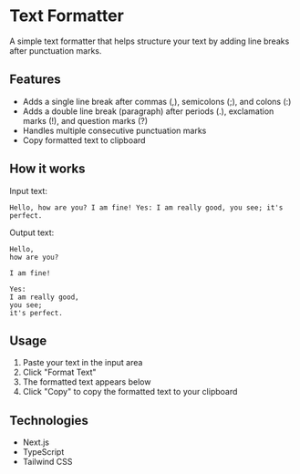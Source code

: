# Text Formatter

A simple text formatter that helps structure your text by adding line breaks after punctuation marks.

## Features

- Adds a single line break after commas (,), semicolons (;), and colons (:)
- Adds a double line break (paragraph) after periods (.), exclamation marks (!), and question marks (?)
- Handles multiple consecutive punctuation marks
- Copy formatted text to clipboard

## How it works

Input text:
```
Hello, how are you? I am fine! Yes: I am really good, you see; it's perfect.
```

Output text:
```
Hello,
how are you?

I am fine!

Yes:
I am really good,
you see;
it's perfect.
```

## Usage

1. Paste your text in the input area
2. Click "Format Text"
3. The formatted text appears below
4. Click "Copy" to copy the formatted text to your clipboard

## Technologies

- Next.js
- TypeScript
- Tailwind CSS
